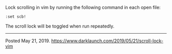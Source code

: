 Lock scrolling in vim by running the following command in each open file:

```
:set scb!
```

The scroll lock will be toggled when run repeatedly.

---

Posted May 21, 2019.
https://www.darklaunch.com/2019/05/21/scroll-lock-vim